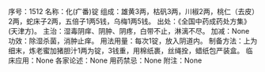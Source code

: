 序号：1512
名称：化(疒番)锭
组成：雄黄3两，枯矾3两，川椒2两，桃仁（去皮）2两，蛇床子2两，五倍子1两5钱，乌梅1两5钱。
出处：《全国中药成药处方集》(天津方)。
主治：湿毒阴痒、阴肿、阴疼，白带不止，淋漓不尽。
加减：None
功效：除湿杀菌，消肿止痒。
用法用量：每次1锭，放入阴道内。
制备方法：上为细末，炼老蜜加猪胆汁1两为锭，3钱重，用棉纸裹，丝绳拴，蜡纸包严装盒。
临床应用：None
各家论述：None
用药禁忌：None
附注：None
